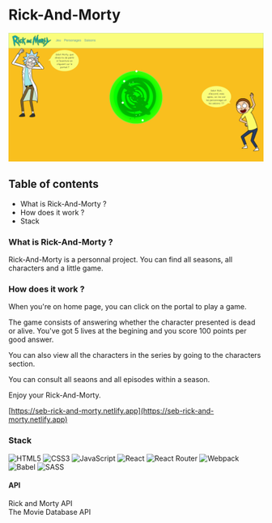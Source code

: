# Rick-And-Morty

![image](src/assets/home_capture.PNG)

## Table of contents

* What is Rick-And-Morty ?
* How does it work ?
* Stack

### What is Rick-And-Morty ?

Rick-And-Morty is a personnal project. You can find all seasons, all characters and a little game.

### How does it work ?

When you're on home page, you can click on the portal to play a game.

The game consists of answering whether the character presented is dead or alive. You've got 5 lives at the begining and you score 100 points per good answer.

You can also view all the characters in the series by going to the characters section.

You can consult all seaons and all episodes within a season.

Enjoy your Rick-And-Morty.

[https://seb-rick-and-morty.netlify.app](https://seb-rick-and-morty.netlify.app)

### Stack

![HTML5](https://img.shields.io/badge/html5-%23E34F26.svg?style=for-the-badge&logo=html5&logoColor=white)
![CSS3](https://img.shields.io/badge/css3-%231572B6.svg?style=for-the-badge&logo=css3&logoColor=white)
![JavaScript](https://img.shields.io/badge/javascript-%23323330.svg?style=for-the-badge&logo=javascript&logoColor=%23F7DF1E)
![React](https://img.shields.io/badge/react-%2320232a.svg?style=for-the-badge&logo=react&logoColor=%2361DAFB)
![React Router](https://img.shields.io/badge/React_Router-CA4245?style=for-the-badge&logo=react-router&logoColor=white)
![Webpack](https://img.shields.io/badge/webpack-%238DD6F9.svg?style=for-the-badge&logo=webpack&logoColor=black)
![Babel](https://img.shields.io/badge/Babel-F9DC3e?style=for-the-badge&logo=babel&logoColor=black)
![SASS](https://img.shields.io/badge/SASS-hotpink.svg?style=for-the-badge&logo=SASS&logoColor=white)

#### API

Rick and Morty API  
The Movie Database API
